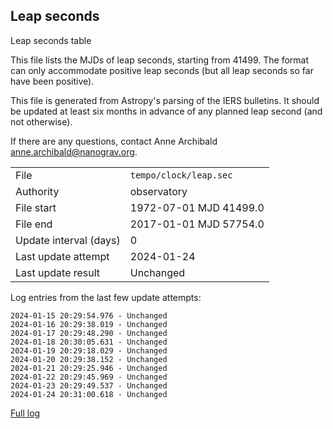 
## Leap seconds

Leap seconds table

This file lists the MJDs of leap seconds, starting from 41499.
The format can only accommodate positive leap seconds (but all
leap seconds so far have been positive).

This file is generated from Astropy's parsing of the IERS
bulletins. It should be updated at least six months in advance
of any planned leap second (and not otherwise).

If there are any questions, contact Anne Archibald
<anne.archibald@nanograv.org>.

|     |     |
|:--- |:--- |
| File | `tempo/clock/leap.sec` |
| Authority | observatory |
| File start | 1972-07-01 MJD 41499.0 |
| File end | 2017-01-01 MJD 57754.0 |
| Update interval (days) | 0 |
| Last update attempt | 2024-01-24 |
| Last update result | Unchanged |

Log entries from the last few update attempts:
```
2024-01-15 20:29:54.976 - Unchanged
2024-01-16 20:29:38.019 - Unchanged
2024-01-17 20:29:48.290 - Unchanged
2024-01-18 20:30:05.631 - Unchanged
2024-01-19 20:29:18.029 - Unchanged
2024-01-20 20:29:38.152 - Unchanged
2024-01-21 20:29:25.946 - Unchanged
2024-01-22 20:29:45.969 - Unchanged
2024-01-23 20:29:49.537 - Unchanged
2024-01-24 20:31:00.618 - Unchanged
```
[Full log](https://raw.githubusercontent.com/ipta/pulsar-clock-corrections/main/log/tempo/clock/leap.sec.log)

